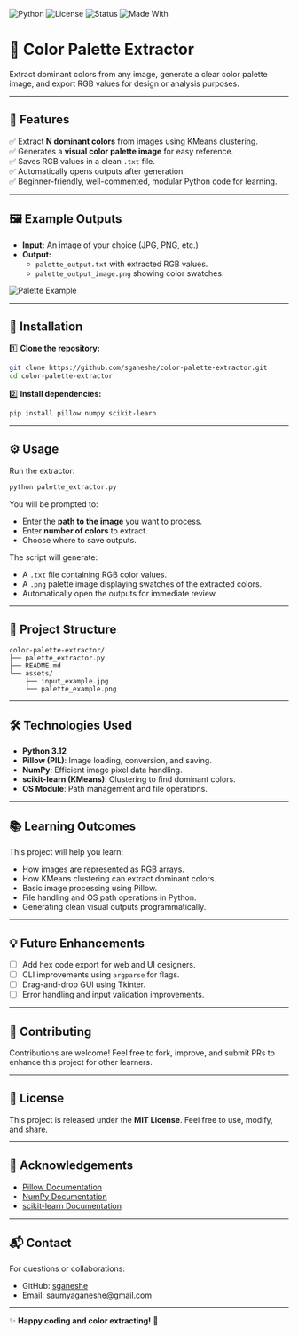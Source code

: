 ![Python](https://img.shields.io/badge/Python-3.12-blue?logo=python)
![License](https://img.shields.io/badge/License-MIT-green)
![Status](https://img.shields.io/badge/Status-Active-brightgreen)
![Made With](https://img.shields.io/badge/Made%20With-Pillow%2C%20NumPy%2C%20scikit--learn-blue)

# 🎨 Color Palette Extractor

Extract dominant colors from any image, generate a clear color palette image, and export RGB values for design or analysis purposes.

---

## 📌 Features

✅ Extract **N dominant colors** from images using KMeans clustering.  
✅ Generates a **visual color palette image** for easy reference.  
✅ Saves RGB values in a clean `.txt` file.  
✅ Automatically opens outputs after generation.  
✅ Beginner-friendly, well-commented, modular Python code for learning.

---

## 🖼️ Example Outputs

- **Input:** An image of your choice (JPG, PNG, etc.)
- **Output:**
  - `palette_output.txt` with extracted RGB values.
  - `palette_output_image.png` showing color swatches.

![Palette Example](assets/palette_example.jpg)

---

## 🚀 Installation

1️⃣ **Clone the repository:**

```bash
git clone https://github.com/sganeshe/color-palette-extractor.git
cd color-palette-extractor
```

2️⃣ **Install dependencies:**

```bash
pip install pillow numpy scikit-learn
```

---

## ⚙️ Usage

Run the extractor:

```bash
python palette_extractor.py
```

You will be prompted to:
- Enter the **path to the image** you want to process.
- Enter **number of colors** to extract.
- Choose where to save outputs.

The script will generate:
- A `.txt` file containing RGB color values.
- A `.png` palette image displaying swatches of the extracted colors.
- Automatically open the outputs for immediate review.

---

## 📂 Project Structure

```
color-palette-extractor/
├── palette_extractor.py
├── README.md
└── assets/
    ├── input_example.jpg
    └── palette_example.png
```

---

## 🛠️ Technologies Used

- **Python 3.12**
- **Pillow (PIL)**: Image loading, conversion, and saving.
- **NumPy**: Efficient image pixel data handling.
- **scikit-learn (KMeans)**: Clustering to find dominant colors.
- **OS Module**: Path management and file operations.

---

## 📚 Learning Outcomes

This project will help you learn:
- How images are represented as RGB arrays.
- How KMeans clustering can extract dominant colors.
- Basic image processing using Pillow.
- File handling and OS path operations in Python.
- Generating clean visual outputs programmatically.

---

## 💡 Future Enhancements

- [ ] Add hex code export for web and UI designers.
- [ ] CLI improvements using `argparse` for flags.
- [ ] Drag-and-drop GUI using Tkinter.
- [ ] Error handling and input validation improvements.

---

## 🤝 Contributing

Contributions are welcome! Feel free to fork, improve, and submit PRs to enhance this project for other learners.

---

## 📄 License

This project is released under the **MIT License**. Feel free to use, modify, and share.

---

## 🙏 Acknowledgements

- [Pillow Documentation](https://pillow.readthedocs.io/en/stable/)
- [NumPy Documentation](https://numpy.org/doc/stable/)
- [scikit-learn Documentation](https://scikit-learn.org/stable/modules/generated/sklearn.cluster.KMeans.html)

---

## 📬 Contact

For questions or collaborations:
- GitHub: [sganeshe](https://github.com/sganeshe)
- Email: saumyaganeshe@gmail.com

---

✨ **Happy coding and color extracting!** 🎨
